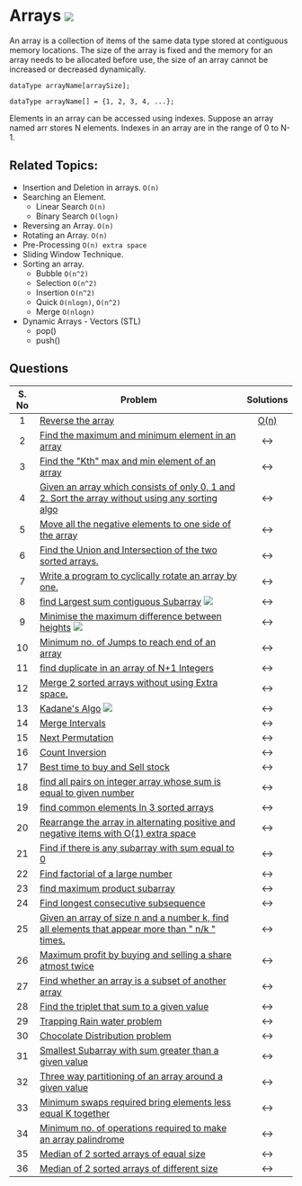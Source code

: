 # Arrays <img id="array" src="https://img.shields.io/badge/Arrays-36-brightgreen?style=for-the-badge">

An array is a collection of items of the same data type stored at contiguous memory locations. The size of the array is fixed and the memory for an array needs to be allocated before use, the size of an array cannot be increased or decreased dynamically.

`dataType arrayName[arraySize];`

`dataType arrayName[] = {1, 2, 3, 4, ...};`

Elements in an array can be accessed using indexes. Suppose an array named arr stores N elements. Indexes in an array are in the range of 0 to N-1.

## Related Topics:

- Insertion and Deletion in arrays. `O(n)`
- Searching an Element.
  - Linear Search `O(n)`
  - Binary Search `O(logn)`
- Reversing an Array. `O(n)`
- Rotating an Array. `O(n)`
- Pre-Processing `O(n) extra space`
- Sliding Window Technique.
- Sorting an array.
  - Bubble `O(n^2)`
  - Selection `O(n^2)`
  - Insertion `O(n^2)`
  - Quick `O(nlogn)`, `O(n^2)`
  - Merge `O(nlogn)`
- Dynamic Arrays - Vectors (STL)
  - pop()
  - push()

## Questions

<!--[![Reverse the array](https://img.shields.io/badge/Solution-green)](https://www.geeksforgeeks.org/write-a-program-to-reverse-an-array-or-string/)-->

| S. No | Problem                                                                                                                                                                                                             |           Solutions            |
| :---: | ------------------------------------------------------------------------------------------------------------------------------------------------------------------------------------------------------------------- | :----------------------------: |
|   1   | [Reverse the array](https://www.geeksforgeeks.org/write-a-program-to-reverse-an-array-or-string/")                                                                                                                  | [O(n)](./01-Reverse-Array.cpp) |
|   2   | [Find the maximum and minimum element in an array](https://www.geeksforgeeks.org/maximum-and-minimum-in-an-array/)                                                                                                  |              <->               |
|   3   | [Find the "Kth" max and min element of an array](https://practice.geeksforgeeks.org/problems/kth-smallest-element5635/1)                                                                                            |              <->               |
|   4   | [Given an array which consists of only 0, 1 and 2. Sort the array without using any sorting algo](https://practice.geeksforgeeks.org/problems/sort-an-array-of-0s-1s-and-2s4231/1)                                  |              <->               |
|   5   | [Move all the negative elements to one side of the array](https://www.geeksforgeeks.org/move-negative-numbers-beginning-positive-end-constant-extra-space/)                                                         |              <->               |
|   6   | [Find the Union and Intersection of the two sorted arrays.](https://practice.geeksforgeeks.org/problems/union-of-two-arrays3538/1)                                                                                  |              <->               |
|   7   | [Write a program to cyclically rotate an array by one.](https://practice.geeksforgeeks.org/problems/cyclically-rotate-an-array-by-one2614/1)                                                                        |              <->               |
|   8   | [find Largest sum contiguous Subarray](https://practice.geeksforgeeks.org/problems/kadanes-algorithm-1587115620/1) <img src="https://img.shields.io/badge/V. IMP-orange">                                           |              <->               |
|   9   | [Minimise the maximum difference between heights](https://practice.geeksforgeeks.org/problems/minimize-the-heights3351/1) <img src="https://img.shields.io/badge/V. IMP-orange">                                    |              <->               |
|  10   | [Minimum no. of Jumps to reach end of an array](https://practice.geeksforgeeks.org/problems/minimum-number-of-jumps-1587115620/1)                                                                                   |              <->               |
|  11   | [find duplicate in an array of N+1 Integers](https://leetcode.com/problems/find-the-duplicate-number/)                                                                                                              |              <->               |
|  12   | [Merge 2 sorted arrays without using Extra space.](https://practice.geeksforgeeks.org/problems/merge-two-sorted-arrays5135/1)                                                                                       |              <->               |
|  13   | [Kadane's Algo](https://practice.geeksforgeeks.org/problems/kadanes-algorithm/0) <img src="https://img.shields.io/badge/V.V.V.V.V. IMP-red">                                                                        |              <->               |
|  14   | [Merge Intervals](https://leetcode.com/problems/merge-intervals/)                                                                                                                                                   |              <->               |
|  15   | [Next Permutation](https://leetcode.com/problems/next-permutation/)                                                                                                                                                 |              <->               |
|  16   | [Count Inversion](https://practice.geeksforgeeks.org/problems/inversion-of-array/0)                                                                                                                                 |              <->               |
|  17   | [Best time to buy and Sell stock](https://leetcode.com/problems/best-time-to-buy-and-sell-stock/)                                                                                                                   |              <->               |
|  18   | [find all pairs on integer array whose sum is equal to given number](https://practice.geeksforgeeks.org/problems/count-pairs-with-given-sum5022/1)                                                                  |              <->               |
|  19   | [find common elements In 3 sorted arrays](https://practice.geeksforgeeks.org/problems/common-elements1132/1)                                                                                                        |              <->               |
|  20   | [Rearrange the array in alternating positive and negative items with O(1) extra space](https://www.geeksforgeeks.org/rearrange-array-alternating-positive-negative-items-o1-extra-space/)                           |              <->               |
|  21   | [Find if there is any subarray with sum equal to 0](https://practice.geeksforgeeks.org/problems/subarray-with-0-sum/0)                                                                                              |              <->               |
|  22   | [Find factorial of a large number](https://practice.geeksforgeeks.org/problems/factorials-of-large-numbers/0)                                                                                                       |              <->               |
|  23   | [find maximum product subarray](https://practice.geeksforgeeks.org/problems/maximum-product-subarray3604/1)                                                                                                         |              <->               |
|  24   | [Find longest consecutive subsequence](https://practice.geeksforgeeks.org/problems/longest-consecutive-subsequence/0)                                                                                               |              <->               |
|  25   | [Given an array of size n and a number k, find all elements that appear more than " n/k " times.](https://www.geeksforgeeks.org/given-an-array-of-of-size-n-finds-all-the-elements-that-appear-more-than-nk-times/) |              <->               |
|  26   | [Maximum profit by buying and selling a share atmost twice](https://www.geeksforgeeks.org/maximum-profit-by-buying-and-selling-a-share-at-most-twice/)                                                              |              <->               |
|  27   | [Find whether an array is a subset of another array](https://practice.geeksforgeeks.org/problems/array-subset-of-another-array/0)                                                                                   |              <->               |
|  28   | [Find the triplet that sum to a given value](https://practice.geeksforgeeks.org/problems/triplet-sum-in-array/0)                                                                                                    |              <->               |
|  29   | [Trapping Rain water problem](https://practice.geeksforgeeks.org/problems/trapping-rain-water/0)                                                                                                                    |              <->               |
|  30   | [Chocolate Distribution problem](https://practice.geeksforgeeks.org/problems/chocolate-distribution-problem/0)                                                                                                      |              <->               |
|  31   | [Smallest Subarray with sum greater than a given value](https://practice.geeksforgeeks.org/problems/smallest-subarray-with-sum-greater-than-x/0)                                                                    |              <->               |
|  32   | [Three way partitioning of an array around a given value](https://practice.geeksforgeeks.org/problems/three-way-partitioning/1)                                                                                     |              <->               |
|  33   | [Minimum swaps required bring elements less equal K together](https://practice.geeksforgeeks.org/problems/minimum-swaps-required-to-bring-all-elements-less-than-or-equal-to-k-together/0)                          |              <->               |
|  34   | [Minimum no. of operations required to make an array palindrome](https://practice.geeksforgeeks.org/problems/palindromic-array/0)                                                                                   |              <->               |
|  35   | [Median of 2 sorted arrays of equal size](https://practice.geeksforgeeks.org/problems/find-the-median0527/1)                                                                                                        |              <->               |
|  36   | [Median of 2 sorted arrays of different size](https://www.geeksforgeeks.org/median-of-two-sorted-arrays-of-different-sizes/)                                                                                        |              <->               |
